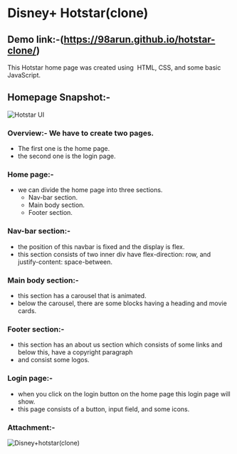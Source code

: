 # Disney+ Hotstar(clone)
## Demo link:-(https://98arun.github.io/hotstar-clone/)
This Hotstar home page was created using  HTML, CSS, and some basic JavaScript.
## Homepage Snapshot:-
![Hotstar UI](https://user-images.githubusercontent.com/82587103/131221884-3354c1f8-73d0-4e64-afeb-abf626176bdb.png)

### Overview:- We have to create two pages.

- The first one is the home page. 
- the second one is the login page.


### Home page:- 

- we can divide the home page into three sections.
	- Nav-bar section.
	- Main body section.
	-  Footer section.

### Nav-bar section:-

- the position of this navbar is fixed and the display is flex.
- this section consists of two inner div have flex-direction: row, and justify-content: space-between.

### Main body section:-

- this section has a carousel that is animated.
- below the carousel, there are some blocks having a heading and movie cards.

### Footer section:-

- this section has an about us section which consists of some links and below this, have a copyright paragraph
- and consist some logos.

### Login page:- 

- when you click on the login button on the home page this login page will show.
- this page consists of a button, input field, and some icons.

### Attachment:-


![Disney+hotstar(clone)](https://user-images.githubusercontent.com/82587103/131172970-27477cf3-55ed-483d-a8c7-78bfffe6ed6f.png)


